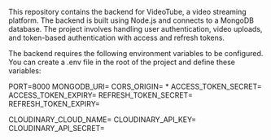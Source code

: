 This repository contains the backend for VideoTube, a video streaming platform. The backend is built using Node.js and connects to a MongoDB database. The project involves handling user authentication, video uploads, and token-based authentication with access and refresh tokens.

The backend requires the following environment variables to be configured. You can create a .env file in the root of the project and define these variables:

PORT=8000
MONGODB_URI=
CORS_ORIGIN= *
ACCESS_TOKEN_SECRET=
ACCESS_TOKEN_EXPIRY=
REFRESH_TOKEN_SECRET=
REFRESH_TOKEN_EXPIRY=

CLOUDINARY_CLOUD_NAME=
CLOUDINARY_API_KEY=
CLOUDINARY_API_SECRET=
